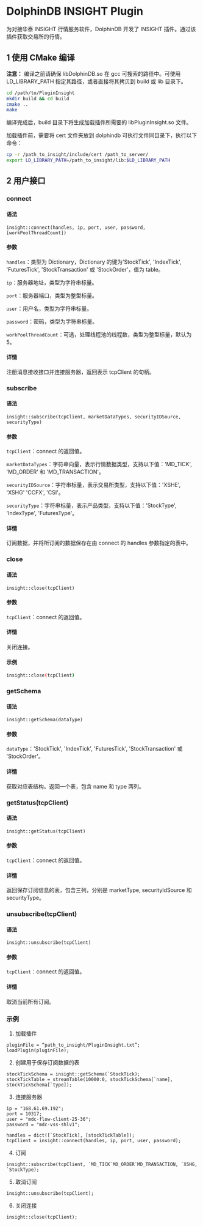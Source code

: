 # DolphinDB INSIGHT Plugin

为对接华泰 INSIGHT 行情服务软件，DolphinDB 开发了 INSIGHT 插件。通过该插件获取交易所的行情。

## 1 使用 CMake 编译

**注意：** 编译之前请确保 libDolphinDB.so 在 gcc 可搜索的路径中。可使用 LD_LIBRARY_PATH 指定其路径，或者直接将其拷贝到 build 或 lib 目录下。

```bash
cd /path/to/PluginInsight
mkdir build && cd build
cmake ..
make
```

编译完成后，build 目录下将生成加载插件所需要的 libPluginInsight.so 文件。

加载插件前，需要将 cert 文件夹放到 dolphindb 可执行文件同目录下，执行以下命令：
```bash
cp -r /path_to_insight/include/cert /path_to_server/
export LD_LIBRARY_PATH=/path_to_insight/lib:$LD_LIBRARY_PATH
```

## 2 用户接口

### connect

#### 语法
```
insight::connect(handles, ip, port, user, password, [workPoolThreadCount])
```

#### 参数

`handles`：类型为 Dictionary，Dictionary 的键为'StockTick', 'IndexTick', 'FuturesTick', 'StockTransaction' 或 'StockOrder'，值为 table。

`ip`：服务器地址，类型为字符串标量。

`port`：服务器端口，类型为整型标量。

`user`：用户名，类型为字符串标量。

`password`：密码，类型为字符串标量。

`workPoolThreadCount`：可选，处理线程池的线程数，类型为整型标量，默认为 5。

#### 详情

注册消息接收接口并连接服务器，返回表示 tcpClient 的句柄。

### subscribe

#### 语法

```
insight::subscribe(tcpClient, marketDataTypes, securityIDSource, securityType)
```

#### 参数

`tcpClient`：connect 的返回值。

`marketDataTypes`：字符串向量，表示行情数据类型，支持以下值：'MD_TICK', 'MD_ORDER' 和 'MD_TRANSACTION'。

`securityIDSource`：字符串标量，表示交易所类型，支持以下值：'XSHE', 'XSHG' 'CCFX', 'CSI'。

`securityType`：字符串标量，表示产品类型，支持以下值：'StockType', 'IndexType', 'FuturesType'。

#### 详情

订阅数据，并将所订阅的数据保存在由 connect 的 handles 参数指定的表中。

### close

#### 语法

`insight::close(tcpClient)`

#### 参数

`tcpClient`：connect 的返回值。

#### 详情

关闭连接。

#### 示例

```bash
insight::close(tcpClient)
```

### getSchema

#### 语法
```
insight::getSchema(dataType)
```

#### 参数

`dataType`：'StockTick', 'IndexTick', 'FuturesTick', 'StockTransaction' 或 'StockOrder'。

#### 详情

获取对应表结构。返回一个表，包含 name 和 type 两列。

### getStatus(tcpClient)

#### 语法
```
insight::getStatus(tcpClient)
```

#### 参数

`tcpClient`：connect 的返回值。

#### 详情

返回保存订阅信息的表，包含三列，分别是 marketType, securityIdSource 和 securityType。

### unsubscribe(tcpClient)

#### 语法
```
insight::unsubscribe(tcpClient)
```

#### 参数

`tcpClient`：connect 的返回值。

#### 详情

取消当前所有订阅。

### 示例

1. 加载插件

```
pluginFile = “path_to_insight/PluginInsight.txt”;
loadPlugin(pluginFile);
```


2. 创建用于保存订阅数据的表
```
stockTickSchema = insight::getSchema(`StockTick);
stockTickTable = streamTable(10000:0, stockTickSchema[`name], stockTickSchema[`type]);
```


3. 连接服务器
```
ip = "168.61.69.192";
port = 10317;
user = "mdc-flow-client-25-36";
password = "mdc-vss-shlv1";

handles = dict([`StockTick], [stockTickTable]);
tcpClient = insight::connect(handles, ip, port, user, password);
```


4. 订阅
```
insight::subscribe(tcpClient, `MD_TICK`MD_ORDER`MD_TRANSACTION, `XSHG, `StockType);
```

5. 取消订阅
```
insight::unsubscribe(tcpClient);
```

6. 关闭连接
```
insight::close(tcpClient);
```
